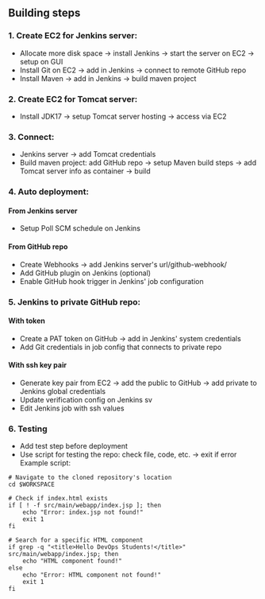 ## Building steps

### 1. Create EC2 for Jenkins server:

- Allocate more disk space -> install Jenkins -> start the server on EC2 -> setup on GUI
- Install Git on EC2 -> add in Jenkins -> connect to remote GitHub repo
- Install Maven -> add in Jenkins -> build maven project

### 2. Create EC2 for Tomcat server:

- Install JDK17 -> setup Tomcat server hosting -> access via EC2

### 3. Connect:

- Jenkins server -> add Tomcat credentials
- Build maven project: add GitHub repo -> setup Maven build steps -> add Tomcat server info as container -> build

### 4. Auto deployment:
#### From Jenkins server
- Setup Poll SCM schedule on Jenkins

#### From GitHub repo
- Create Webhooks -> add Jenkins server's url/github-webhook/
- Add GitHub plugin on Jenkins (optional)
- Enable GitHub hook trigger in Jenkins' job configuration

### 5. Jenkins to private GitHub repo:
#### With token
- Create a PAT token on GitHub -> add in Jenkins' system credentials
- Add Git credentials in job config that connects to private repo
  
#### With ssh key pair
- Generate key pair from EC2 -> add the public to GitHub -> add private to Jenkins global credentials
- Update verification config on Jenkins sv
- Edit Jenkins job with ssh values

### 6. Testing

- Add test step before deployment
- Use script for testing the repo: check file, code, etc. -> exit if error
  Example script:

```
# Navigate to the cloned repository's location
cd $WORKSPACE

# Check if index.html exists
if [ ! -f src/main/webapp/index.jsp ]; then
    echo "Error: index.jsp not found!"
    exit 1
fi

# Search for a specific HTML component
if grep -q "<title>Hello DevOps Students!</title>" src/main/webapp/index.jsp; then
    echo "HTML component found!"
else
    echo "Error: HTML component not found!"
    exit 1
fi
```
